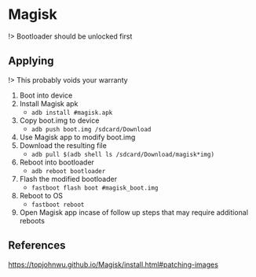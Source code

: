 # Magisk

!> Bootloader should be unlocked first

## Applying

!> This probably voids your warranty

1. Boot into device
2. Install Magisk apk
   * `adb install #magisk.apk`
3. Copy boot.img to device
   * `adb push boot.img /sdcard/Download`
4. Use Magisk app to modify boot.img
5. Download the resulting file
   * `adb pull $(adb shell ls /sdcard/Download/magisk*img)`
6. Reboot into bootloader
   * `adb reboot bootloader`
7. Flash the modified bootloader
   * `fastboot flash boot #magisk_boot.img`
8. Reboot to OS
   * `fastboot reboot`
9. Open Magisk app incase of follow up steps that may require additional reboots

## References
https://topjohnwu.github.io/Magisk/install.html#patching-images
